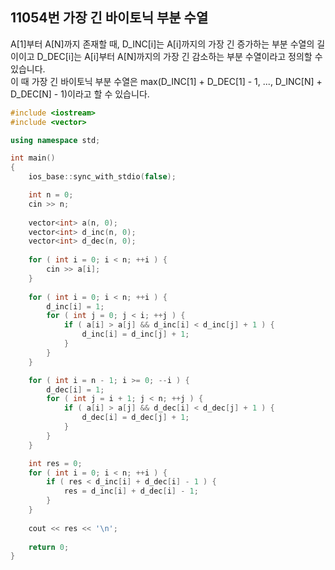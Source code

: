 11054번 가장 긴 바이토닉 부분 수열
---------------------------

A[1]부터 A[N]까지 존재할 때, D_INC[i]는 A[i]까지의 가장 긴 증가하는 부분 수열의 길이이고 D_DEC[i]는 A[i]부터 A[N]까지의 가장 긴 감소하는 부분 수열이라고 정의할 수 있습니다.  
이 때 가장 긴 바이토닉 부분 수열은 max(D_INC[1] + D_DEC[1] - 1, ..., D_INC[N] + D_DEC[N] - 1)이라고 할 수 있습니다.

~~~ cpp
#include <iostream>
#include <vector>

using namespace std;

int main()
{
    ios_base::sync_with_stdio(false);

    int n = 0;
    cin >> n;
    
    vector<int> a(n, 0);
    vector<int> d_inc(n, 0);
    vector<int> d_dec(n, 0);
    
    for ( int i = 0; i < n; ++i ) {
        cin >> a[i];
    }
    
    for ( int i = 0; i < n; ++i ) {
        d_inc[i] = 1;
        for ( int j = 0; j < i; ++j ) {
            if ( a[i] > a[j] && d_inc[i] < d_inc[j] + 1 ) {
                d_inc[i] = d_inc[j] + 1;
            }
        }
    }

    for ( int i = n - 1; i >= 0; --i ) {
        d_dec[i] = 1;
        for ( int j = i + 1; j < n; ++j ) {
            if ( a[i] > a[j] && d_dec[i] < d_dec[j] + 1 ) {
                d_dec[i] = d_dec[j] + 1;
            }
        }
    }

    int res = 0;
    for ( int i = 0; i < n; ++i ) {
        if ( res < d_inc[i] + d_dec[i] - 1 ) {
            res = d_inc[i] + d_dec[i] - 1;
        }
    }
    
    cout << res << '\n';
    
    return 0;
}
~~~